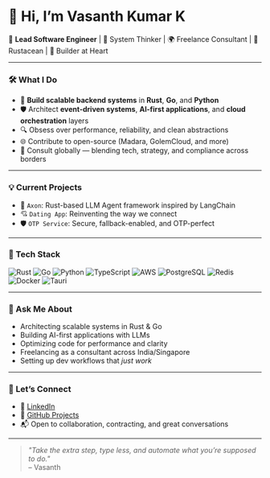 # 👋 Hi, I’m Vasanth Kumar K

🚀 **Lead Software Engineer** | 🧠 System Thinker | 🌍 Freelance Consultant | 🦀 Rustacean | 🧩 Builder at Heart

---

### 🛠️ What I Do

- 🧬 **Build scalable backend systems** in **Rust**, **Go**, and **Python**
- 🛡️ Architect **event-driven systems**, **AI-first applications**, and **cloud orchestration** layers
- 🔍 Obsess over performance, reliability, and clean abstractions
- 🌐 Contribute to open-source (Madara, GolemCloud, and more)
- 🧳 Consult globally — blending tech, strategy, and compliance across borders

---

### 💡 Current Projects

- 🧠 `Axon`: Rust-based LLM Agent framework inspired by LangChain
- 💘 `Dating App`: Reinventing the way we connect
- 🛡️ `OTP Service`: Secure, fallback-enabled, and OTP-perfect

---

### 🔧 Tech Stack

![Rust](https://img.shields.io/badge/-Rust-000?logo=rust&logoColor=white)
![Go](https://img.shields.io/badge/-Golang-00ADD8?logo=go&logoColor=white)
![Python](https://img.shields.io/badge/-Python-3776AB?logo=python&logoColor=white)
![TypeScript](https://img.shields.io/badge/-TypeScript-007ACC?logo=typescript&logoColor=white)
![AWS](https://img.shields.io/badge/-AWS-232F3E?logo=amazonaws&logoColor=white)
![PostgreSQL](https://img.shields.io/badge/-PostgreSQL-4169E1?logo=postgresql&logoColor=white)
![Redis](https://img.shields.io/badge/-Redis-DC382D?logo=redis&logoColor=white)
![Docker](https://img.shields.io/badge/-Docker-2496ED?logo=docker&logoColor=white)
![Tauri](https://img.shields.io/badge/-Tauri-FFC131?logo=tauri&logoColor=black)

---

### 💬 Ask Me About

- Architecting scalable systems in Rust & Go
- Building AI-first applications with LLMs
- Optimizing code for performance and clarity
- Freelancing as a consultant across India/Singapore
- Setting up dev workflows that *just work*

---

### 🧭 Let’s Connect

- 🔗 [LinkedIn](https://www.linkedin.com/in/itsparser/)
- 🧪 [GitHub Projects](https://github.com/itsparser?tab=repositories)
- 📬 Open to collaboration, contracting, and great conversations

---

> *"Take the extra step, type less, and automate what you’re supposed to do."*  
– Vasanth
